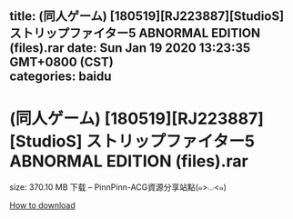 
title: (同人ゲーム) [180519][RJ223887][StudioS] ストリップファイター5 ABNORMAL EDITION (files).rar
date: Sun Jan 19 2020 13:23:35 GMT+0800 (CST)    
categories: baidu
---

# (同人ゲーム) [180519][RJ223887][StudioS] ストリップファイター5 ABNORMAL EDITION (files).rar
size: 370.10 MB
 下载 – PinnPinn-ACG資源分享站點(๑>◡<๑)
 

[How to download](https://bpcam.bemobtrk.com/go/2ceec3aa-1ca2-46d6-b9ff-aaa5c184517c?jno=389)